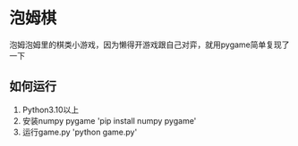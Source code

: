 # 泡姆棋
泡姆泡姆里的棋类小游戏，因为懒得开游戏跟自己对弈，就用pygame简单复现了一下
## 如何运行
1. Python3.10以上
2. 安装numpy pygame
'pip install numpy pygame'
3. 运行game.py
'python game.py'
